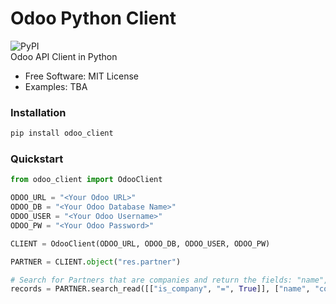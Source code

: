 Odoo Python Client
===============================

![PyPI](https://img.shields.io/pypi/v/odoo-client?style=flat-square)  
Odoo API Client in Python

- Free Software: MIT License
- Examples: TBA

### Installation

```sh
pip install odoo_client
```

### Quickstart
```python
from odoo_client import OdooClient

ODOO_URL = "<Your Odoo URL>"
ODOO_DB = "<Your Odoo Database Name>"
ODOO_USER = "<Your Odoo Username>"
ODOO_PW = "<Your Odoo Password>"

CLIENT = OdooClient(ODOO_URL, ODOO_DB, ODOO_USER, ODOO_PW)

PARTNER = CLIENT.object("res.partner")

# Search for Partners that are companies and return the fields: "name", "country_id" and "comment"
records = PARTNER.search_read([["is_company", "=", True]], ["name", "country_id", "comment"])
```

